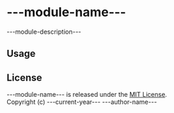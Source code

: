 # ---module-name---

---module-description---

## Usage

## License

---module-name--- is released under the [MIT License](http://opensource.org/licenses/MIT).  
Copyright (c) ---current-year--- ---author-name---  